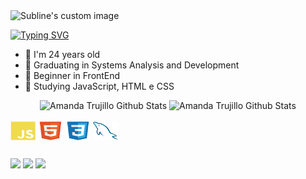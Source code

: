   <img src="https://cdn.discordapp.com/attachments/1011327820762464407/1038093626179330068/BANNER_GITHUB.png" alt="Subline's custom image"/>
  
[![Typing SVG](https://readme-typing-svg.herokuapp.com/?color=9400D3&size=35&center=true&vCenter=true&width=1000&lines=HELLO,+WORLD!;WELCOME+TO+MY+PROFILE;My+name+is+Amanda;I+am+from+Brazil+:%29)](https://git.io/typing-svg)

- 💜 I'm 24 years old 
- 💜 Graduating in Systems Analysis and Development 
- 💜 Beginner in FrontEnd 
- 💜 Studying JavaScript, HTML e CSS 

<div align="center">  
  <img width="49%" height="195px" src="https://github-readme-stats.vercel.app/api?username=amanda-trujillo&show_icons=true&count_private=true&hide_border=true&title_color=9400D3&icon_color=9400D3&text_color=c9d1d9&bg_color=0d1117" alt="Amanda Trujillo Github Stats" /> 
   <img width="22%" height="195px" src="https://img.freepik.com/premium-vector/young-good-looking-woman-using-laptop-work_97632-4537.jpg?w=740" alt="Amanda Trujillo Github Stats" /> 
</div>
  
  <div style="display: inline_block"><br>
  <img align="center" alt="Amanda-Js" height="30" width="40" src="https://raw.githubusercontent.com/devicons/devicon/master/icons/javascript/javascript-plain.svg">
  <img align="center" alt="Amanda-HTML" height="30" width="40" src="https://raw.githubusercontent.com/devicons/devicon/master/icons/html5/html5-original.svg">
  <img align="center" alt="Amanda-CSS" height="30" width="40" src="https://raw.githubusercontent.com/devicons/devicon/master/icons/css3/css3-original.svg">
  <img align="center" alt="Amanda-MYSQL" height="30" width="40" src="https://raw.githubusercontent.com/devicons/devicon/master/icons/mysql/mysql-original.svg">
</div>
   
  ##
 
<div> 
  <a href="https://instagram.com/programands" target="_blank"><img src="https://img.shields.io/badge/-Instagram-9400D3?style=for-the-badge&logo=instagram&logoColor=white" target="_blank"></a>
  <a href = "mailto:amanda-trujillo@outlook.com"><img src="https://img.shields.io/badge/Microsoft_Outlook-9400D3?style=for-the-badge&logo=microsoft-outlook&logoColor=white" target="_blank"></a>
  <a href="https://www.linkedin.com/in/amanda-trujillo" target="_blank"><img src="https://img.shields.io/badge/-LinkedIn-9400D3?style=for-the-badge&logo=linkedin&logoColor=white" target="_blank"></a> 
 
 
</div>
